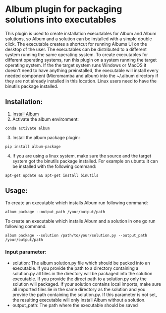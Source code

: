 # Album plugin for packaging solutions into executables

This plugin is used to create installation executables for Album and Album solutions, so Album and a solution can be
installed with a simple double click. The executable creates a shortcut for running Albums UI on the desktop of the
user. The executables can be distributed to a different system running the same operating system. To create executables
for different operating systems, run this plugin on a system running the target operating system. If the the target
system runs Windows or MacOS it doesn't need to have anything preinstalled, the executable will install every needed
component (Micromamba and album) into the ~/.album directory if they are not already installed in this location. Linux users
need to have the binutils package installed.

## Installation:

1. [Install Album](https://docs.album.solutions/en/latest/installation-instructions.html#)
2. Activate the album environment:

```
conda activate album
```

3. Install the album package plugin:

```
pip install album-package
```

4. If you are using a linux system, make sure the source and the target system got the binutils package installed. For
   example on ubuntu it can be installed with the following command:

```
apt-get update && apt-get install binutils
```

## Usage:

To create an executable which installs Album run following command:

```
album package --output_path /your/output/path
```

To create an executable which installs Album and a solution in one go run following command:

```
album package --solution /path/to/your/solution.py --output_path /your/output/path
```


### Input parameter:

- solution: The album solution.py file which should be packed into an executable.
  If you provide the path to a directory containing a solution.py all files in the directory will be packaged into the
  solution executable. If you provide the direct path to a solution.py only the solution will packaged. If your solution
  contains local imports, make sure all imported files lie in the same directory as the solution and you provide the
  path containing the solution.py. If this parameter is not set, the resulting executable will only install Album without
  a solution. 
- output_path: The path where the executable should be saved
